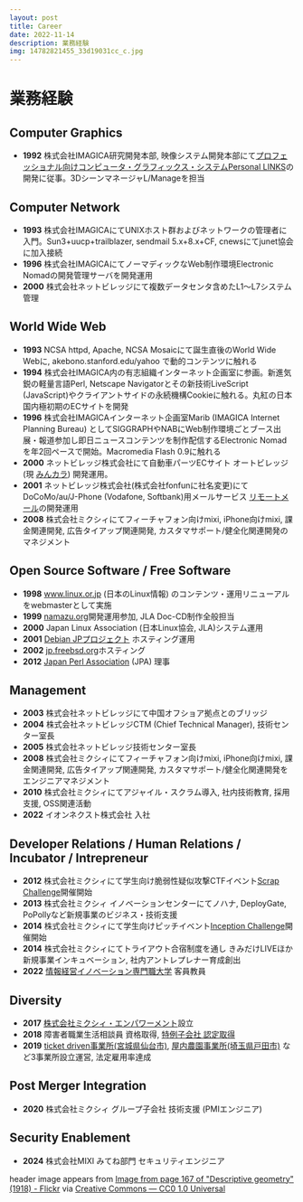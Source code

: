 ```yaml
---
layout: post
title: Career
date: 2022-11-14
description: 業務経験
img: 14782821455_33d19031cc_c.jpg
---
```


# 業務経験

## Computer Graphics

- __1992__ 株式会社IMAGICA研究開発本部, 映像システム開発本部にて[プロフェッショナル向けコンピュータ・グラフィックス・システムPersonal LINKS](https://www.flickr.com/photos/shakuji/albums/72157640170420685/)の開発に従事。3DシーンマネージャL/Manageを担当

## Computer Network

- __1993__ 株式会社IMAGICAにてUNIXホスト群およびネットワークの管理者に入門。Sun3+uucp+trailblazer, sendmail 5.x+8.x+CF, cnewsにてjunet協会に加入接続
- __1996__ 株式会社IMAGICAにてノーマディックなWeb制作環境Electronic Nomadの開発管理サーバを開発運用
- __2000__ 株式会社ネットビレッジにて複数データセンタ含めたL1〜L7システム管理

## World Wide Web

- __1993__ NCSA httpd, Apache, NCSA Mosaicにて誕生直後のWorld Wide Webに, akebono.stanford.edu/yahoo で動的コンテンツに触れる
- __1994__ 株式会社IMAGICA内の有志組織インターネット企画室に参画。新進気鋭の軽量言語Perl, Netscape Navigatorとその新技術LiveScript (JavaScript)やクライアントサイドの永続機構Cookieに触れる。丸紅の日本国内極初期のECサイトを開発
- __1996__ 株式会社IMAGICAインターネット企画室Marib (IMAGICA Internet Planning Bureau) としてSIGGRAPHやNABにWeb制作環境ごとブース出展・報道参加し即日ニュースコンテンツを制作配信するElectronic Nomadを年2回ペースで開始。Macromedia Flash 0.9に触れる
- __2000__ ネットビレッジ株式会社にて自動車パーツECサイト オートビレッジ(現 [みんカラ](https://minkara.carview.co.jp/)) 開発運用。
- __2001__ ネットビレッジ株式会社(株式会社fonfunに社名変更)にてDoCoMo/au/J-Phone (Vodafone, Softbank)用メールサービス [リモートメール](https://www.rmail.jp/)の開発運用
- __2008__ 株式会社ミクシィにてフィーチャフォン向けmixi, iPhone向けmixi, 課金関連開発, 広告タイアップ関連開発, カスタマサポート/健全化関連開発のマネジメント

## Open Source Software / Free Software

- __1998__ www.linux.or.jp (日本のLinux情報) のコンテンツ・運用リニューアルをwebmasterとして実施
- __1999__ [namazu.org](http://namazu.org/)開発運用参加, JLA Doc-CD制作全般担当
- __2000__ Japan Linux Association (日本Linux協会, JLA)システム運用
- __2001__ [Debian JPプロジェクト](https://www.debian.or.jp/) ホスティング運用
- __2002__ [jp.freebsd.org](https://www.freebsd.org/ja/)ホスティング
- __2012__ [Japan Perl Association](https://japan.perlassociation.org/) (JPA) 理事

## Management

- __2003__ 株式会社ネットビレッジにて中国オフショア拠点とのブリッジ
- __2004__ 株式会社ネットビレッジCTM (Chief Technical Manager), 技術センター室長
- __2005__ 株式会社ネットビレッジ技術センター室長
- __2008__ 株式会社ミクシィにてフィーチャフォン向けmixi, iPhone向けmixi, 課金関連開発, 広告タイアップ関連開発, カスタマサポート/健全化関連開発をエンジニアマネジメント
- __2010__ 株式会社ミクシィにてアジャイル・スクラム導入, 社内技術教育, 採用支援, OSS関連活動
- __2022__ イオンネクスト株式会社 入社

## Developer Relations / Human Relations / Incubator / Intrepreneur

- __2012__ 株式会社ミクシィにて学生向け脆弱性疑似攻撃CTFイベント[Scrap Challenge](https://atmarkit.itmedia.co.jp/ait/articles/1509/11/news078.html)開催開始
- __2013__ 株式会社ミクシィ イノベーションセンターにてノハナ, DeployGate, PoPollyなど新規事業のビジネス・技術支援
- __2014__ 株式会社ミクシィにて学生向けピッチイベント[Inception Challenge](https://mixipr.hatenablog.com/entry/Inception_Challenge2014)開催開始
- __2014__ 株式会社ミクシィにてトライアウト合宿制度を通し きみだけLIVEほか新規事業インキュベーション, 社内アントレプレナー育成創出
- __2022__ [情報経営イノベーション専門職大学](https://www.i-u.ac.jp/) 客員教員

## Diversity

- __2017__ [株式会社ミクシィ・エンパワーメント](https://sites.google.com/mixi-empowerment.jp/company/home)設立
- __2018__ 障害者職業生活相談員 資格取得, [特例子会社 認定取得](https://mixi.co.jp/news/2018/0711/1958/)
- __2019__ [ticket driven事業所(宮城県仙台市)](https://www.city.sendai.jp/invest/interview/mixi_empowerment.html), [屋内農園事業所(埼玉県戸田市)](https://start-line.jp/business/ibuki/) など3事業所設立運営, 法定雇用率達成

## Post Merger Integration

- __2020__ 株式会社ミクシィ グループ子会社 技術支援 (PMIエンジニア)

## Security Enablement

- __2024__ 株式会社MIXI みてね部門 セキュリティエンジニア

header image appears from [Image from page 167 of "Descriptive geometry" (1918) - Flickr](https://www.flickr.com/photos/internetarchivebookimages/14782821455) via [Creative Commons — CC0 1.0 Universal](https://creativecommons.org/publicdomain/zero/1.0/)

